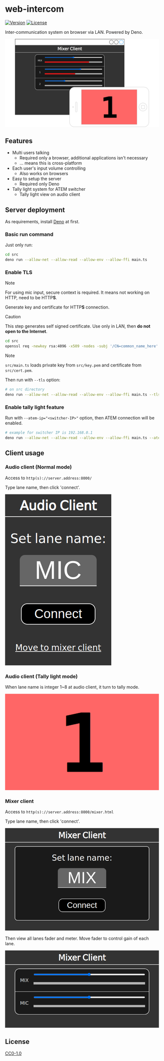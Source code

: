 # web-intercom

[![Version](https://img.shields.io/github/v/release/GikenDev/web-intercom?label=version)](https://github.com/GikenDev/web-intercom/releases) [![License](https://img.shields.io/github/license/GikenDev/web-intercom)](https://github.com/GikenDev/web-intercom/blob/main/LICENSE)

Inter-communication system on browser via LAN. Powered by Deno.

![Top image](./assets/top-image.webp)

## Features

- Multi users talking
  - Required only a browser, additional applications isn't necessary
  - ... means this is cross-platform
- Each user's input volume controlling
  - Also works on browsers
- Easy to setup the server
  - Required only Deno
- Tally light system for ATEM switcher
  - Tally light view on audio client

## Server deployment

As requirements, install [Deno](https://deno.com/) at first.

### Basic run command

Just only run:

```sh
cd src
deno run --allow-net --allow-read --allow-env --allow-ffi main.ts
```

### Enable TLS

> [!NOTE]
>
> For using mic input, secure context is required. It means not working on HTTP, need to be HTTP**S**.

Generate key and certificate for HTTP**S** connection.

> [!CAUTION]
>
> This step generates self signed certificate. Use only in LAN, then **do not open to the Internet**.

```sh
cd src
openssl req -newkey rsa:4096 -x509 -nodes -subj '/CN=common_name_here' -keyout key.pem -out cert.pem
```

> [!NOTE]
>
> `src/main.ts` loads private key from `src/key.pem` and certificate from `src/cert.pem`.

Then run with `--tls` option:

```sh
# on src directory
deno run --allow-net --allow-read --allow-env --allow-ffi main.ts --tls
```

### Enable tally light feature

Run with `--atem-ip="<switcher-IP>"` option, then ATEM connection will be enabled.

```sh
# example for switcher IP is 192.168.0.1
deno run --allow-net --allow-read --allow-env --allow-ffi main.ts --atem-ip="192.168.0.1"
```

## Client usage

### Audio client (Normal mode)

Access to `http(s)://server.address:8000/`

Type lane name, then click 'connect'.

![Audio client UI - Lane name setting](./assets/ui-image-audio-client-1.webp)

### Audio client (Tally light mode)

When lane name is integer 1~8 at audio client, it turn to tally mode.

![Audio client UI - Tally light mode](./assets/ui-image-audio-client-2.webp)

### Mixer client

Access to `http(s)://server.address:8000/mixer.html`

Type lane name, then click 'connect'.

![Mixer client UI - Lane name setting](./assets/ui-image-mixer-client-1.webp)

Then view all lanes fader and meter. Move fader to control gain of each lane.

![Mixer client UI - Volume control](./assets/ui-image-mixer-client-2.webp)

## License

[CC0-1.0](https://github.com/aKuad/py-web-intercom/blob/main/LICENSE)
